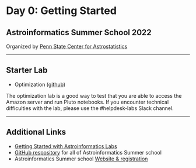 # Day 0: Getting Started

## Astroinformatics Summer School 2022 

Organized by [Penn State Center for Astrostatistics](https://sites.psu.edu/astrostatistics/)

-----
## Starter Lab
- Optimization ([github](https://github.com/Astroinformatics/Optimization))

The optimization lab is a good way to test that you are able to access the Amazon server and run Pluto notebooks.
If you encounter technical difficulties with the lab, please use the #helpdesk-labs Slack channel.

-----
## Additional Links
- [Getting Started with Astroinformatics Labs](https://docs.google.com/document/d/1w2B7u1TOj-eLHR2tJj9Hv6iRiZtE3q_GfnPNk8Iwqiw)
- [GitHub respository](https://github.com/Astroinformatics/SummerSchool2022) for all of Astroinformatics Summer school
- Astroinformatics Summer school [Website & registration](https://sites.psu.edu/astrostatistics/astroinfo-su22/)
